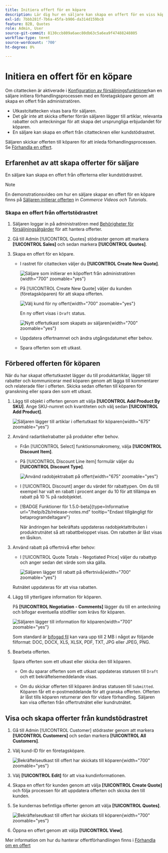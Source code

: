```yaml
---
title: Initiera offert för en köpare
description: Lär dig hur en säljare kan skapa en offert för en viss köpare för att starta förhandlingsprocessen. Säljaren kan endast skicka offerter till kunder som är kopplade till ett företagskonto på den valda webbplatsen.
exl-id: 7bbb281f-7b6a-45fa-b906-da314d159bc8
feature: B2B, Quotes
role: Admin, User
source-git-commit: 8130ccb809a6aec80db63c5a6ea9f47488248805
workflow-type: tm+mt
source-wordcount: '700'
ht-degree: 0%

---
```


# Initiera en offert för en köpare

Om citattecken är aktiverade i [Konfiguration av försäljningsfunktioner](configure-quotes.md)kan en säljare initiera förhandlingsprocessen med en företagsköpare genom att skapa en offert från administratören.

- Utkastcitattecken visas bara för säljaren.
- Det går inte att skicka offerter förrän säljaren lägger till artiklar, relevanta rabatter och anteckningar för att skapa det ursprungliga erbjudandet för köparen.
- En säljare kan skapa en offert från citattecknen eller kundstödrastret.

Säljaren skickar offerten till köparen för att inleda förhandlingsprocessen. Se [Förhandla en offert](quote-price-negotiation.md).

## Erfarenhet av att skapa offerter för säljare

En säljare kan skapa en offert från offerterna eller kundstödrastret.

>[!NOTE]
>
>En demonstrationsvideo om hur en säljare skapar en offert för en köpare finns på [Säljaren initierar offerten](https://experienceleague.adobe.com/docs/commerce-learn/tutorials/b2b/b2b-quote/sales-rep-initiates-quote.html) in _Commerce Videos och Tutorials_.

### Skapa en offert från offertstödrastret

1. Säljaren loggar in på administratören med [Behörigheter för försäljningsåtgärder](../systems/permissions.md) för att hantera offerter.

1. Gå till Admin [!UICONTROL Quotes] stödraster genom att markera **[!UICONTROL Sales]** och sedan markera **[!UICONTROL Quotes]**.

1. Skapa en offert för en köpare.

   - I rastret för citattecken väljer du **[!UICONTROL Create New Quote]**.

     ![Säljare som initierar en köpoffert från administratören](./assets/quote-draft-from-admin.png){width="700" zoomable="yes"}

   - På [!UICONTROL Create New Quote] väljer du kunden (företagsköparen) för att skapa offerten.

     ![Välj kund för ny offert](./assets/quote-draft-from-admin-select-buyer.png){width="700" zoomable="yes"}

     En ny offert visas i `Draft` status.

     ![Nytt offertutkast som skapats av säljaren](./assets/quote-create-by-seller.png){width="700" zoomable="yes"}

   - Uppdatera offertnamnet och ändra utgångsdatumet efter behov.

   - Spara offerten som ett utkast.

## Förbered offerten för köparen

När du har skapat offertutkastet lägger du till produktartiklar, lägger till rabatter och kommunicerar med köparen genom att lägga till kommentarer och relaterade filer i offerten. Skicka sedan offerten till köparen för granskning eller spara den som ett utkast.

1. Lägg till objekt i offerten genom att välja **[!UICONTROL Add Product By SKU]**. Ange SKU-numret och kvantiteten och välj sedan **[!UICONTROL Add Product]**.

   ![Säljaren lägger till artiklar i offertutkast för köparen](./assets/quote-draft-add-items.png){width="675" zoomable="yes"}

1. Använd radartikelrabatter på produkter efter behov.

   - Från [!UICONTROL Select] funktionsmakromeny, välja **[!UICONTROL Discount Item]**.

   - På [!UICONTROL Discount Line item] formulär väljer du **[!UICONTROL Discount Type]**.

     ![Använd radobjektrabatt på offert](./assets/quote-discount-line-item.png){width="675" zoomable="yes"}

   - I [!UICONTROL Discount] anger du värdet för rabattypen. Om du till exempel har valt en rabatt i procent anger du 10 för att tillämpa en rabatt på 10 % på radobjektet.

   - [!BADGE Funktioner för 1.5.0-beta]{type=Informative url="/help/b2b/release-notes.md" tooltip="Endast tillgängligt för betaprogramdeltagare"}

     När ändringen har bekräftats uppdateras radobjektattributen i produktrutnätet så att rabattbeloppet visas. Om rabatten är låst visas en låsikon.

1. Använd rabatt på offertnivå efter behov:

   - I [!UICONTROL Quote Totals - Negotiated Price] väljer du rabattyp och anger sedan det värde som ska gälla.

     ![Säljaren lägger till rabatt på offertnivå](./assets/quote-draft-total-discount.png){width="700" zoomable="yes"}

   Rutnätet uppdateras för att visa rabatten.

1. Lägg till ytterligare information för köparen.

   På **[!UICONTROL Negotiation - Comments]** lägger du till en anteckning och bifogar eventuella stödfiler som krävs för köparen.

   ![Säljaren lägger till information för köparen](./assets/quote-draft-add-info-for-buyer.png){width="700" zoomable="yes"}

   Som standard är [bifogad fil](configure-quotes.md) kan vara upp till 2 MB i något av följande filformat: DOC, DOCX, XLS, XLSX, PDF, TXT, JPG eller JPEG, PNG.

1. Bearbeta offerten.

   Spara offerten som ett utkast eller skicka den till köparen.

   - Om du sparar offerten som ett utkast uppdateras statusen till `Draft` och ett bekräftelsemeddelande visas.

   - Om du skickar offerten till köparen ändras statusen till `Submitted`. Köparen får ett e-postmeddelande för att granska offerten. Offerten är låst tills köparen returnerar den för vidare förhandling. Säljaren kan visa offerten från offertrutnätet eller kundrutnätet.

## Visa och skapa offerter från kundstödrastret

1. Gå till Admin [!UICONTROL Customer] stödraster genom att markera **[!UICONTROL Customers]** och sedan markera **[!UICONTROL All Customers]**.

1. Välj kund-ID för en företagsköpare.

   ![Bekräftelseutkast till offert har skickats till köparen](./assets/quote-view-customer-quotes.png){width="700" zoomable="yes"}

1. Välj **[!UICONTROL Edit]** för att visa kundinformationen.

1. Skapa en offert för kunden genom att välja **[!UICONTROL Create Quote]** och följa processen för att uppdatera offerten och skicka den till kunden.

1. Se kundernas befintliga offerter genom att välja **[!UICONTROL Quotes]**.

   ![Bekräftelseutkast till offert har skickats till köparen](./assets/quote-list-from-customer-information.png){width="700" zoomable="yes"}

1. Öppna en offert genom att välja **[!UICONTROL View]**.

Mer information om hur du hanterar offertförhandlingen finns i [Förhandla om en offert](quote-price-negotiation.md)

